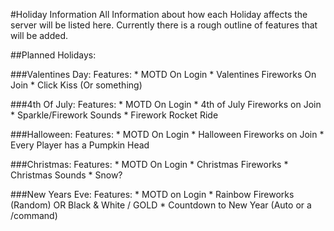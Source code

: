 #Holiday Information
All Information about how each Holiday affects the server will be listed here.
Currently there is a rough outline of features that will be added.

##Planned Holidays:

###Valentines Day:
  Features:
	* MOTD On Login
	* Valentines Fireworks On Join
	* Click Kiss (Or something)
		
###4th Of July:
  Features:
	* MOTD On Login
	* 4th of July Fireworks on Join
	* Sparkle/Firework Sounds
	* Firework Rocket Ride

###Halloween:
  Features:
	* MOTD On Login
	* Halloween Fireworks on Join
	* Every Player has a Pumpkin Head
		
###Christmas:
  Features:
	* MOTD On Login
	* Christmas Fireworks
	* Christmas Sounds
	* Snow?
			
###New Years Eve:
  Features:
	* MOTD on Login
	* Rainbow Fireworks (Random) OR Black & White / GOLD
	* Countdown to New Year (Auto or a /command)
